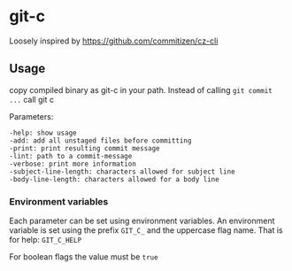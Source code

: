 # git-c

Loosely inspired by https://github.com/commitizen/cz-cli

## Usage

copy compiled binary as git-c in your path. Instead of calling `git commit ...` call git c

Parameters:

    -help: show usage
    -add: add all unstaged files before committing
    -print: print resulting commit message
    -lint: path to a commit-message
    -verbose: print more information
    -subject-line-length: characters allowed for subject line
    -body-line-length: characters allowed for a body line

### Environment variables

Each parameter can be set using environment variables. An environment variable is set using the prefix `GIT_C_` and the uppercase flag name. That is for help: `GIT_C_HELP`

For boolean flags the value must be `true`